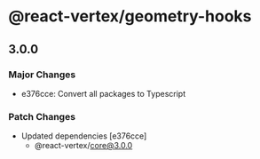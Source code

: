 # @react-vertex/geometry-hooks

## 3.0.0
### Major Changes

- e376cce: Convert all packages to Typescript

### Patch Changes

- Updated dependencies [e376cce]
  - @react-vertex/core@3.0.0
